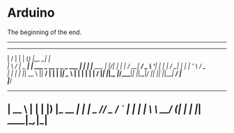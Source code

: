 # Arduino
The beginning of the end.

---------------------------------------------------------------------------------------

 __  __           _            _             _______ _          
|  \/  |         | |          (_)           |__   __| |         
| \  / |_   _ ___| |_ ___ _ __ _ _   _ ___     | |  | |__   ___ 
| |\/| | | | / __| __/ _ \ '__| | | | / __|    | |  | '_ \ / _ \
| |  | | |_| \__ \ ||  __/ |  | | |_| \__ \    | |  | | | |  __/
|_|  |_|\__, |___/\__\___|_|  |_|\__,_|___/    |_|  |_| |_|\___|
         __/ |                                                  
        |___/                                                   
 _____            _ 
|  __ \          | |
| |__) |___  __ _| |
|  _  // _ \/ _` | |
| | \ \  __/ (_| | |
|_|  \_\___|\__,_|_|
--------------------------------------------------------------------------------------
